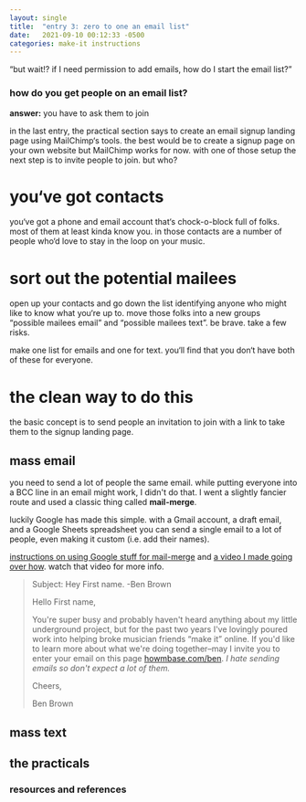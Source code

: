 ```yaml
---
layout: single
title:  "entry 3: zero to one an email list"
date:   2021-09-10 00:12:33 -0500
categories: make-it instructions
---
```

“but wait!? if I need permission to add emails, how do I start the email list?”

### how do you get people on an email list?
**answer:** you have to ask them to join

in the last entry, the practical section says to create an email signup landing page using MailChimp‘s tools. the best would be to create a signup page on your own website but MailChimp works for now. with one of those setup the next step is to invite people to join. but who?

# you‘ve got contacts
you‘ve got a phone and email account that‘s chock-o-block full of folks. most of them at least kinda know you. in those contacts are a number of people who‘d love to stay in the loop on your music.

# sort out the potential mailees
open up your contacts and go down the list identifying anyone who might like to know what you‘re up to. move those folks into a new groups “possible mailees email” and “possible mailees text”. be brave. take a few risks.

make one list for emails and one for text. you‘ll find that you don‘t have both of these for everyone. 


# the clean way to do this
the basic concept is to send people an invitation to join with a link to take them to the signup landing page.

## mass email
you need to send a lot of people the same email. while putting everyone into a BCC line in an email might work, I didn't do that. I went a slightly fancier route and used a classic thing called **mail-merge**. 

luckily Google has made this simple. with a Gmail account, a draft email, and a Google Sheets spreadsheet you can send a single email to a lot of people, even making it custom (i.e. add their names).

[instructions on using Google stuff for mail-merge][gmailmerge] and [a video I made going over how][ml-mailmerge-vid]. watch that video for more info.

>Subject: Hey First name. -Ben Brown
>
>Hello First name,
>
>You're super busy and probably haven't heard anything about my little underground project, but for the past two years I've lovingly poured work into helping broke musician friends “make it” online. If you'd like to learn more about what we're doing together–may I invite you to enter your email on this page [howmbase.com/ben][howm-ben]. *I hate sending emails so don't expect a lot of them.*
>
>Cheers,
>
>Ben Brown

## mass text



## the practicals



### resources and references



[howm-ben]: https://howmbase.com/ben
[ml-mailmerge-vid]: https://youtu.be/iS_-mzZVlr8
[gmailmerge]: https://developers.google.com/workspace/solutions/mail-merge
[mc-landing-page]:   https://mailchimp.com/help/create-a-landing-page/
